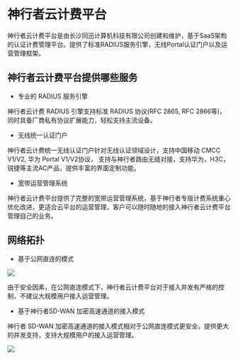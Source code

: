 # 神行者云计费平台

神行者云计费平台是由长沙同迅计算机科技有限公司创建和维护，基于SaaS架构的认证计费管理平台。提供了标准RADIUS服务引擎，无线Portal认证门户以及运营管理框架。

## 神行者云计费平台提供哪些服务

- 专业的 RADIUS 服务引擎 

神行者云计费 RADIUS 引擎支持标准 RADIUS 协议(RFC 2865, RFC 2866等)，同时具备厂商私有协议扩展能力，轻松支持主流设备。

- 无线统一认证门户

神行者云计费统一无线认证门户针对无线认证领域设计，支持中国移动 CMCC V1/V2, 华为 Portal V1/V2协议， 支持与神行者路由无缝对接，支持华为，H3C，锐捷等主流AC产品，提供丰富的界面定制功能。

- 宽带运营管理系统

神行者云计费平台提供了完整的宽带运营管理系统，基于神行者专版计费系统重心优化改进，更适合云平台的运营管理，客户可以随时随地的接入神行者云计费平台管理自己的业务。


## 网络拓扑

- 基于公网直连的模式

![](http://static.toughcloud.net/toughsms/tc_20181129172013_1.png)

由于安全因素，在公网直连模式下，神行者云计费平台对于接入并发有严格的控制，不建议大规模用户接入运营管理。

- 基于神行者SD-WAN 加密高速通道的接入模式

神行者 SD-WAN 加密高速通道的接入模式相对于公网直连模式更安全，提供更大的并发支持，支持大规模用户的接入运营管理。

![](http://static.toughcloud.net/toughsms/tc_20181129172743_3.png)